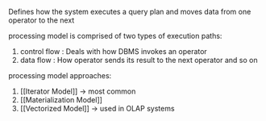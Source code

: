 Defines how the system executes a query plan and moves data from one operator to the next 

processing model is comprised of two types of execution paths:
1. control flow : Deals with how DBMS invokes an operator
2. data flow : How operator sends its result to the next operator and so on


processing model approaches:
1. [[Iterator Model]] -> most common
2. [[Materialization Model]]
3. [[Vectorized Model]] -> used in OLAP systems